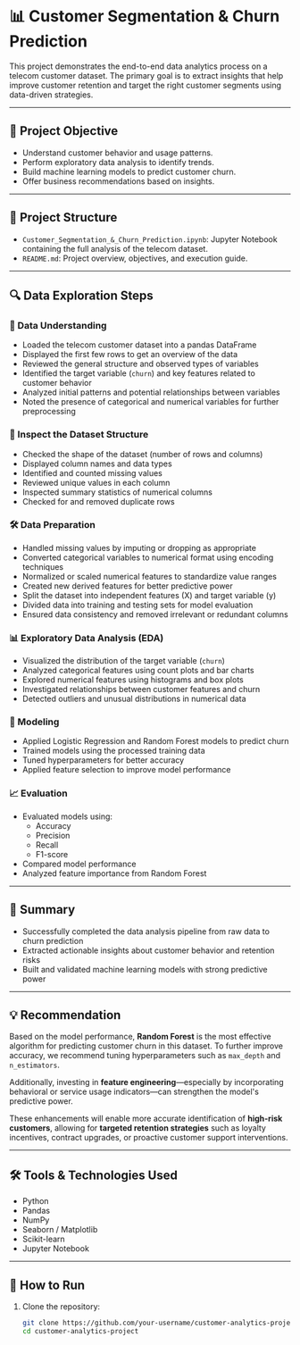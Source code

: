 # 📊 Customer Segmentation & Churn Prediction

This project demonstrates the end-to-end data analytics process on a telecom customer dataset. The primary goal is to extract insights that help improve customer retention and target the right customer segments using data-driven strategies.

---

## 🎯 Project Objective

- Understand customer behavior and usage patterns.
- Perform exploratory data analysis to identify trends.
- Build machine learning models to predict customer churn.
- Offer business recommendations based on insights.

---

## 📁 Project Structure

- `Customer_Segmentation_&_Churn_Prediction.ipynb`: Jupyter Notebook containing the full analysis of the telecom dataset.
- `README.md`: Project overview, objectives, and execution guide.

---

## 🔍 Data Exploration Steps

### 📘 Data Understanding
- Loaded the telecom customer dataset into a pandas DataFrame  
- Displayed the first few rows to get an overview of the data  
- Reviewed the general structure and observed types of variables  
- Identified the target variable (`churn`) and key features related to customer behavior  
- Analyzed initial patterns and potential relationships between variables  
- Noted the presence of categorical and numerical variables for further preprocessing  

### 🧪 Inspect the Dataset Structure
- Checked the shape of the dataset (number of rows and columns)  
- Displayed column names and data types  
- Identified and counted missing values  
- Reviewed unique values in each column  
- Inspected summary statistics of numerical columns  
- Checked for and removed duplicate rows  

### 🛠 Data Preparation
- Handled missing values by imputing or dropping as appropriate  
- Converted categorical variables to numerical format using encoding techniques  
- Normalized or scaled numerical features to standardize value ranges  
- Created new derived features for better predictive power  
- Split the dataset into independent features (X) and target variable (y)  
- Divided data into training and testing sets for model evaluation  
- Ensured data consistency and removed irrelevant or redundant columns  

### 📊 Exploratory Data Analysis (EDA)
- Visualized the distribution of the target variable (`churn`)  
- Analyzed categorical features using count plots and bar charts  
- Explored numerical features using histograms and box plots  
- Investigated relationships between customer features and churn  
- Detected outliers and unusual distributions in numerical data  

### 🤖 Modeling
- Applied Logistic Regression and Random Forest models to predict churn  
- Trained models using the processed training data  
- Tuned hyperparameters for better accuracy  
- Applied feature selection to improve model performance  

### 📈 Evaluation
- Evaluated models using:
  - Accuracy
  - Precision
  - Recall
  - F1-score
- Compared model performance
- Analyzed feature importance from Random Forest  

---

## 🧾 Summary

- Successfully completed the data analysis pipeline from raw data to churn prediction  
- Extracted actionable insights about customer behavior and retention risks  
- Built and validated machine learning models with strong predictive power  

---

## 💡 Recommendation

Based on the model performance, **Random Forest** is the most effective algorithm for predicting customer churn in this dataset. To further improve accuracy, we recommend tuning hyperparameters such as `max_depth` and `n_estimators`.

Additionally, investing in **feature engineering**—especially by incorporating behavioral or service usage indicators—can strengthen the model's predictive power.

These enhancements will enable more accurate identification of **high-risk customers**, allowing for **targeted retention strategies** such as loyalty incentives, contract upgrades, or proactive customer support interventions.

---

## 🛠 Tools & Technologies Used

- Python
- Pandas
- NumPy
- Seaborn / Matplotlib
- Scikit-learn
- Jupyter Notebook

---

## 🚀 How to Run

1. Clone the repository:
   ```bash
   git clone https://github.com/your-username/customer-analytics-project.git
   cd customer-analytics-project
